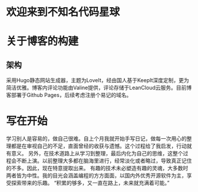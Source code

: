# 欢迎来到不知名代码星球

# 关于博客的构建
## 架构
采用Hugo静态网站生成器，主题为LoveIt，经由国人基于KeepIt深度定制，更为简洁优雅。博客内评论功能由Valine提供，评论存储于LeanCloud云服务。目前博客部署于Github Pages，后续考虑注册个易记的域名。

# 写在开始
学习别人是容易的，做自己很难。自上个月我就开始手写日记，做每一次用心的整理都是在审视自己的不足，直面曾经的收获与遗憾。这个过程给了我启发，行动就有意义。
另外，在技术道路上从学习到整理，最后内化为自己的思维，这整个过程会不断上演。以前整理大多都在脑海里进行，经常淡化或者略过，导致真正记住的不多。因此，现在特意提取出来。
有趣的技术未必塑造有趣的灵魂，大多数时两者皆为中性。我的目光会涵盖编程的方方面面，以国内外优秀开源软件为主，享受探索带来的乐趣。
“积累的够多，又一直在路上，未来就充满着可能。”

